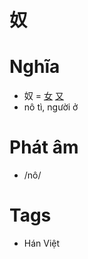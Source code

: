 # 奴

# Nghĩa
* 奴 = [女](女.md) [又](又.md)
* nô tì, người ở

# Phát âm
* /nô/

# Tags
* Hán Việt

<script>window.HANZI_FIELD='奴';</script>
